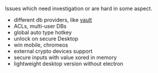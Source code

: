 Issues which need investigation or are hard in some aspect.

- different db providers, like [vault](http://vaultproject.io)
- ACLs, multi-user DBs
- global auto type hotkey
- unlock on secure Desktop
- win mobile, chromeos
- external crypto devices support
- secure inputs with value xored in memory
- lightweight desktop version without electron